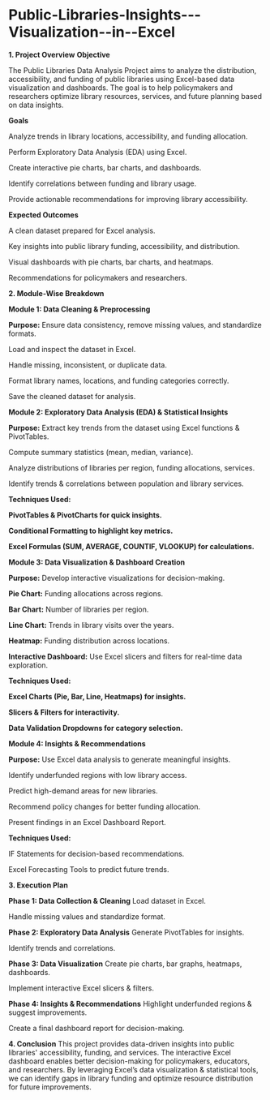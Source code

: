 # Public-Libraries-Insights---Visualization--in--Excel

**1. Project Overview**
**Objective**

The Public Libraries Data Analysis Project aims to analyze the distribution, accessibility, and funding of public libraries using Excel-based data visualization and dashboards. The goal is to help policymakers and researchers optimize library resources, services, and future planning based on data insights.

**Goals**

Analyze trends in library locations, accessibility, and funding allocation.

Perform Exploratory Data Analysis (EDA) using Excel.

Create interactive pie charts, bar charts, and dashboards.

Identify correlations between funding and library usage.

Provide actionable recommendations for improving library accessibility.

**Expected Outcomes**

A clean dataset prepared for Excel analysis.

Key insights into public library funding, accessibility, and distribution.

Visual dashboards with pie charts, bar charts, and heatmaps.

Recommendations for policymakers and researchers.

**2. Module-Wise Breakdown**

**Module 1: Data Cleaning & Preprocessing**

**Purpose:** Ensure data consistency, remove missing values, and standardize formats.

Load and inspect the dataset in Excel.

Handle missing, inconsistent, or duplicate data.

Format library names, locations, and funding categories correctly.

Save the cleaned dataset for analysis.

**Module 2: Exploratory Data Analysis (EDA) & Statistical Insights**

**Purpose:** Extract key trends from the dataset using Excel functions & PivotTables.

Compute summary statistics (mean, median, variance).

Analyze distributions of libraries per region, funding allocations, services.

Identify trends & correlations between population and library services.

**Techniques Used:**

**PivotTables & PivotCharts for quick insights.**

**Conditional Formatting to highlight key metrics.**

**Excel Formulas (SUM, AVERAGE, COUNTIF, VLOOKUP) for calculations.**

**Module 3: Data Visualization & Dashboard Creation**

**Purpose:** Develop interactive visualizations for decision-making.

**Pie Chart:** Funding allocations across regions.

**Bar Chart:** Number of libraries per region.

**Line Chart:** Trends in library visits over the years.

**Heatmap:** Funding distribution across locations.

**Interactive Dashboard:** Use Excel slicers and filters for real-time data exploration.

**Techniques Used:**

**Excel Charts (Pie, Bar, Line, Heatmaps) for insights.**

**Slicers & Filters for interactivity.**

**Data Validation Dropdowns for category selection.**

**Module 4: Insights & Recommendations**

**Purpose:** Use Excel data analysis to generate meaningful insights.

Identify underfunded regions with low library access.

Predict high-demand areas for new libraries.

Recommend policy changes for better funding allocation.

Present findings in an Excel Dashboard Report.

**Techniques Used:**

IF Statements for decision-based recommendations.

Excel Forecasting Tools to predict future trends.

**3. Execution Plan**

**Phase 1: Data Collection & Cleaning**
Load dataset in Excel.

Handle missing values and standardize format.

**Phase 2: Exploratory Data Analysis**
Generate PivotTables for insights.

Identify trends and correlations.

**Phase 3: Data Visualization**
Create pie charts, bar graphs, heatmaps, dashboards.

Implement interactive Excel slicers & filters.

**Phase 4: Insights & Recommendations**
Highlight underfunded regions & suggest improvements.

Create a final dashboard report for decision-making.

**4. Conclusion**
This project provides data-driven insights into public libraries' accessibility, funding, and services. The interactive Excel dashboard enables better decision-making for policymakers, educators, and researchers. By leveraging Excel’s data visualization & statistical tools, we can identify gaps in library funding and optimize resource distribution for future improvements.
